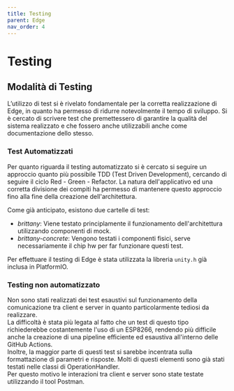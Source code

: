 ```yaml
---
title: Testing
parent: Edge
nav_order: 4
---
```


# Testing

## Modalità di Testing

L’utilizzo di test si è rivelato fondamentale per la corretta realizzazione di Edge, in quanto ha permesso di ridurre notevolmente il tempo di sviluppo.
Si è cercato di scrivere test che premettessero di garantire la qualità del sistema realizzato e che fossero anche utilizzabili anche come documentazione dello stesso.

### Test Automatizzati
Per quanto riguarda il testing automatizzato si è cercato si seguire un approccio quanto più possibile TDD (Test Driven Development), cercando di seguire il ciclo Red - Green - Refactor.
La natura dell'applicativo ed una corretta divisione dei compiti ha permesso di mantenere questo approccio fino alla fine della creazione dell'architettura.

Come già anticipato, esistono due cartelle di test:

- _brittany_: Viene testato principlamente il funzionamento dell'architettura utilizzando componenti di mock.
- _brittany-concrete_: Vengono testati i componenti fisici, serve necessariamente il chip hw per far funzionare questi test.

Per effettuare il testing di Edge è stata utilizzata la libreria ``unity.h`` già inclusa in PlatformIO.

### Testing non automatizzato

Non sono stati realizzati dei test esaustivi sul funzionamento della comunicazione tra client e server in quanto particolarmente tediosi da realizzare.  
La difficoltà è stata più legata al fatto che un test di questo tipo richiederebbe costantemente l'uso di un ESP8266, rendendo più difficile anche la creazione di una pipeline efficiente ed esaustiva all'interno delle GitHub Actions.  
Inoltre, la maggior parte di questi test si sarebbe incentrata sulla formattazione di parametri e risposte. Molti di questi elementi sono già stati testati nelle classi di OperationHandler.  
Per questo motivo le interazioni tra client e server sono state testate utilizzando il tool Postman.